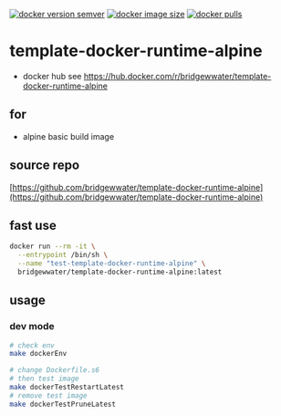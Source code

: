 
[![docker version semver](https://img.shields.io/docker/v/bridgewwater/template-docker-runtime-alpine?sort=semver)](https://hub.docker.com/r/bridgewwater/template-docker-runtime-alpine)
[![docker image size](https://img.shields.io/docker/image-size/bridgewwater/template-docker-runtime-alpine)](https://hub.docker.com/r/bridgewwater/template-docker-runtime-alpine)
[![docker pulls](https://img.shields.io/docker/pulls/bridgewwater/template-docker-runtime-alpine)](https://hub.docker.com/r/bridgewwater/template-docker-runtime-alpine/tags?page=1&ordering=last_updated)

# template-docker-runtime-alpine

- docker hub see https://hub.docker.com/r/bridgewwater/template-docker-runtime-alpine

## for

- alpine basic build image

## source repo

[https://github.com/bridgewwater/template-docker-runtime-alpine](https://github.com/bridgewwater/template-docker-runtime-alpine)

## fast use

```bash
docker run --rm -it \
  --entrypoint /bin/sh \
  --name "test-template-docker-runtime-alpine" \
  bridgewwater/template-docker-runtime-alpine:latest
```

## usage

### dev mode

```bash
# check env
make dockerEnv

# change Dockerfile.s6
# then test image
make dockerTestRestartLatest
# remove test image
make dockerTestPruneLatest
```
